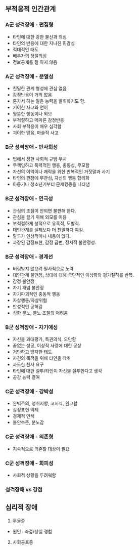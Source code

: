 ## 부적응적 인간관계
### A군 성격장애 - 편집형
- 타인에 대한 강한 불신과 의심
- 타인의 반응에 대한 지나친 민감성
- 적대적인 태도
- 배우자의 정절의심
- 정보공개를 잘 하지 않음

### A군 성격장애 - 분열성
- 친밀한 관계 형성에 관심 없음
- 감정반응이 거의 없음
- 혼자서 하는 일은 능력을 발휘하기도 함.
- 기이한 사고와 언어
- 엉뚱한 행동이나 외모
- 부적절하고 메마른 감정반응
- 사회 부적응이 매우 심각함
- 괴이한 믿음, 마술적 사고

### B군 성격장애 - 반사회성
- 법에서 정한 사회적 규범 무시
- 무책임하고 폭력적인 행동, 충동성, 무모함
- 자신의 이익이나 쾌락을 위한 반복적인 거짓말과 사기
- 타인의 관점에 무관심, 자신의 행동 합리화
- 아동기나 청소년기부터 문제행동을 나타냄

### B군 성격장애 - 연극성
- 관심의 초점이 안되면 불편해 한다.
- 관심을 끌기 위해 외모를 이용
- 부적절하게 성적으로 유혹적, 도발적.
- 대인관계를 실제보다 더 친밀하다 여김.
- 말투가 인상적이나 내용이 없다.
- 과장된 감정표현, 감정 급변, 정서적 불안정성.

### B군 성격장애 - 경계선
- 버림받지 않으려 필사적으로 노력
- 대인관계 불안정, 상대에 대해 극단적인 이상화와 평가절하를 반복.
- 감정 불안정
- 자기 개념 불안정
- 자기파괴적인 충동적 행동
- 자살행동/자살위협
- 만성적인 공허감
- 심한 분노, 분노 조절의 어려움

### B군 성격장애 - 자기애성
- 자신을 과대평가, 특권의식, 오만함
- 끝없는 성공, 이상적 사랑에 대한 공상
- 거만하고 방자한 태도
- 자긴의 목적을 위해 타인을 착취
- 과도한 찬사 요구
- 타인에 대한 질투/타인이 자신을 질투한다고 생각
- 공감 능력 결여

### C군 성격장애 - 강박성
- 완벽주의, 성취지향, 고지식, 완고함
- 감정표현 억제
- 경제적 인색
- 불안수준, 분노감

### C군 성격장애 - 의존형
- 지속적으로 의존할 대상이 필요

### C군 성격장애 - 회피성
- 사회적 상황을 두려워함

### 성격장애 vs 강점

## 심리적 장애
1. 우울증
  - 원인 : 좌절/상실 경험

2. 사회공포증
  
